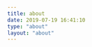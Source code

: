 ```yaml
---
title: about
date: 2019-07-19 16:41:10
type: "about"
layout: "about"
---
```




<!DOCTYPE html>
<html lang="en">
<head>

</head>
<body>
<!--<button><a style="text-decoration:none;" href="https://www.hanlele.cn/pdf/1.pdf">我的简历</a></button>-->

</body>
</html>


